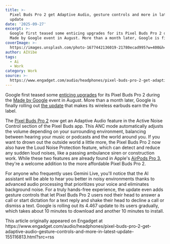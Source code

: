 ```yaml
---
title: >-
  Pixel Buds Pro 2 get Adaptive Audio, gesture controls and more in latest
  update
date: '2025-09-27'
excerpt: >-
  Google first teased some enticing upgrades for its Pixel Buds Pro 2 during the
  Made by Google event in August. More than a month later, Google is fina...
coverImage: >-
  https://images.unsplash.com/photo-1677442136019-21780ecad995?w=400&h=200&fit=crop&auto=format
author: AIVibe
tags:
  - Ai
  - Work
category: Work
source: >-
  https://www.engadget.com/audio/headphones/pixel-buds-pro-2-get-adaptive-audio-gesture-controls-and-more-in-latest-update-155116813.html?src=rss
---
```

<p>Google first teased some <a data-i13n="elm:context_link;elmt:doNotAffiliate;cpos:1;pos:1" class="no-affiliate-link" href="https://www.engadget.com/audio/headphones/pixel-buds-pro-2-may-soon-help-protect-you-from-sudden-loud-noises-160032121.html">enticing upgrades</a> for its Pixel Buds Pro 2 during the <a data-i13n="elm:context_link;elmt:doNotAffiliate;cpos:2;pos:1" class="no-affiliate-link" href="https://www.engadget.com/mobile/smartphones/google-pixel-10-launch-event-new-phones-foldables-and-watches-at-the-made-by-google-event-214510252.html">Made by Google</a> event in August. More than a month later, Google is finally rolling out <a data-i13n="elm:context_link;elmt:doNotAffiliate;cpos:3;pos:1" class="no-affiliate-link" href="https://support.google.com/googlepixelbuds/thread/375867777/pixel-buds-pro-2-what-s-included-in-the-latest-rollout?hl=en&amp;sjid=14406221014074194487-NC">the update</a> that makes its wireless earbuds earn the Pro label.</p>
<p>The <a data-i13n="elm:context_link;elmt:doNotAffiliate;cpos:4;pos:1" class="no-affiliate-link" href="https://www.engadget.com/audio/headphones/pixel-buds-pro-2-review-tiny-earbuds-with-big-sound-and-a-direct-line-to-gemini-170016328.html">Pixel Buds Pro 2</a> now get an Adaptive Audio feature in the Active Noise Control section of the Pixel Buds app. This ANC mode automatically adjusts the volume depending on your surrounding environment, balancing between hearing your music or podcasts and the world around you. If you want to drown out the outside world a little more, the Pixel Buds Pro 2 now also have the Loud Noise Protection feature, which can detect and reduce any sudden loud noises, like a passing ambulance siren or construction work. While these two features are already found in Apple&#39;s <a data-i13n="elm:context_link;elmt:doNotAffiliate;cpos:5;pos:1" class="no-affiliate-link" href="https://www.engadget.com/audio/headphones/a-closer-look-at-the-airpods-pro-3-anc-live-translation-and-heart-rate-tracking-193956229.html">AirPods Pro 3</a>, they&#39;re a welcome addition to the more affordable Pixel Buds Pro 2.</p>
<span id="end-legacy-contents"></span><p>For anyone who frequently uses Gemini Live, you&#39;ll notice that the AI assistant will be able to hear you better in noisy environments thanks to advanced audio processing that prioritizes your voice and eliminates background noise. For a truly hands-free experience, the update even adds gesture controls that let Pixel Buds Pro 2 users nod their head to answer a call or start dictation for a text reply and shake their head to decline a call or dismiss a text. Google is rolling out its 4.467 update to its users gradually, which takes about 10 minutes to download and another 10 minutes to install.</p>This article originally appeared on Engadget at https://www.engadget.com/audio/headphones/pixel-buds-pro-2-get-adaptive-audio-gesture-controls-and-more-in-latest-update-155116813.html?src=rss
